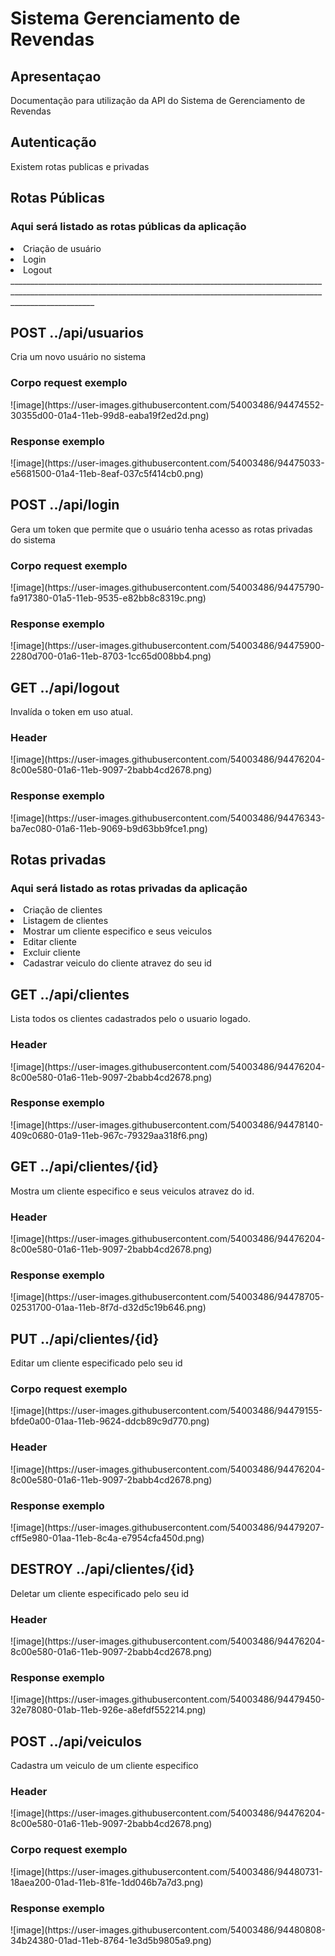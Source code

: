 <h1>Sistema Gerenciamento de Revendas</h1>

<h2>Apresentaçao</h2>

<p>Documentação para utilização da API do Sistema de Gerenciamento de Revendas</p>

<h2>Autenticação</h2>

<p>Existem rotas publicas e privadas</p>

<h2>Rotas Públicas</h2>

<h3>Aqui será listado as rotas públicas da aplicação</h3>
<li>Criação de usuário</li>
<li>Login</li>
<li>Logout</li>
_________________________________________________________________________________________________________________________________________________________________________________
<h2>POST ../api/usuarios</h2>
<p>Cria um novo usuário no sistema</p>
<h3>Corpo request exemplo</h3>
![image](https://user-images.githubusercontent.com/54003486/94474552-30355d00-01a4-11eb-99d8-eaba19f2ed2d.png)
<h3>Response exemplo</h3>
![image](https://user-images.githubusercontent.com/54003486/94475033-e5681500-01a4-11eb-8eaf-037c5f414cb0.png)


<h2>POST ../api/login</h2>
<p> Gera um token que permite que o usuário tenha acesso as rotas privadas do sistema</p>
<h3>Corpo request exemplo</h3>
![image](https://user-images.githubusercontent.com/54003486/94475790-fa917380-01a5-11eb-9535-e82bb8c8319c.png)
<h3>Response exemplo</h3>
![image](https://user-images.githubusercontent.com/54003486/94475900-2280d700-01a6-11eb-8703-1cc65d008bb4.png)


<h2>GET ../api/logout</h2>
<p> Invalída o token em uso atual.</p>
<h3>Header</h3>
![image](https://user-images.githubusercontent.com/54003486/94476204-8c00e580-01a6-11eb-9097-2babb4cd2678.png)
<h3>Response exemplo</h3>
![image](https://user-images.githubusercontent.com/54003486/94476343-ba7ec080-01a6-11eb-9069-b9d63bb9fce1.png)

<h2>Rotas privadas</h2>

<h3>Aqui será listado as rotas privadas da aplicação</h3>
<li>Criação de clientes</li>
<li>Listagem de clientes</li>
<li>Mostrar um cliente especifico e seus veiculos</li>
<li>Editar cliente</li>
<li>Excluir cliente</li>
<li>Cadastrar veiculo do cliente atravez do seu id</li>

<h2>GET ../api/clientes</h2>
<p> Lista todos os clientes cadastrados pelo o usuario logado.</p>
<h3>Header</h3>
![image](https://user-images.githubusercontent.com/54003486/94476204-8c00e580-01a6-11eb-9097-2babb4cd2678.png)
<h3>Response exemplo</h3>
![image](https://user-images.githubusercontent.com/54003486/94478140-409c0680-01a9-11eb-967c-79329aa318f6.png)

<h2>GET ../api/clientes/{id}</h2>
<p> Mostra um cliente especifico e seus veiculos atravez do id.</p>
<h3>Header</h3>
![image](https://user-images.githubusercontent.com/54003486/94476204-8c00e580-01a6-11eb-9097-2babb4cd2678.png)
<h3>Response exemplo</h3>
![image](https://user-images.githubusercontent.com/54003486/94478705-02531700-01aa-11eb-8f7d-d32d5c19b646.png)

<h2>PUT ../api/clientes/{id}</h2>
<p> Editar um cliente especificado pelo seu id </p>
<h3>Corpo request exemplo</h3>
![image](https://user-images.githubusercontent.com/54003486/94479155-bfde0a00-01aa-11eb-9624-ddcb89c9d770.png)
<h3>Header</h3>
![image](https://user-images.githubusercontent.com/54003486/94476204-8c00e580-01a6-11eb-9097-2babb4cd2678.png)
<h3>Response exemplo</h3>
![image](https://user-images.githubusercontent.com/54003486/94479207-cff5e980-01aa-11eb-8c4a-e7954cfa450d.png)

<h2>DESTROY ../api/clientes/{id}</h2>
<p> Deletar um cliente especificado pelo seu id </p>
<h3>Header</h3>
![image](https://user-images.githubusercontent.com/54003486/94476204-8c00e580-01a6-11eb-9097-2babb4cd2678.png)
<h3>Response exemplo</h3>
![image](https://user-images.githubusercontent.com/54003486/94479450-32e78080-01ab-11eb-926e-a8efdf552214.png)

<h2>POST ../api/veiculos</h2>
<p> Cadastra um veiculo de um cliente especifico </p>
<h3>Header</h3>
![image](https://user-images.githubusercontent.com/54003486/94476204-8c00e580-01a6-11eb-9097-2babb4cd2678.png)
<h3>Corpo request exemplo</h3>
![image](https://user-images.githubusercontent.com/54003486/94480731-18aea200-01ad-11eb-81fe-1dd046b7a7d3.png)
<h3>Response exemplo</h3>
![image](https://user-images.githubusercontent.com/54003486/94480808-34b24380-01ad-11eb-8764-1e3d5b9805a9.png)























